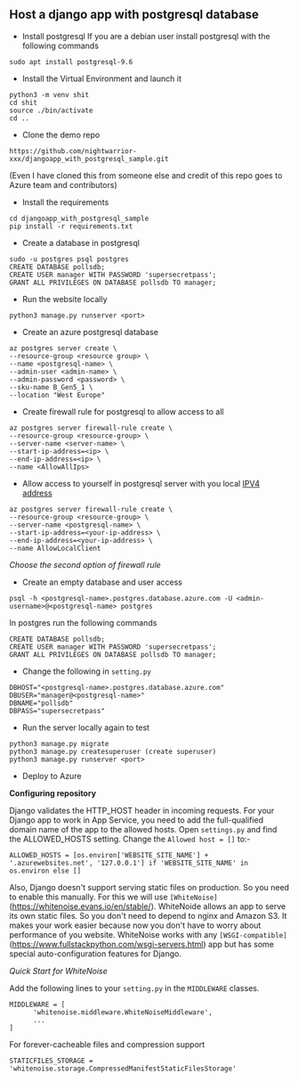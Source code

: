 ## Host a django app with postgresql database

- Install postgresql 
If you are a debian user install postgresql with the following commands
```
sudo apt install postgresql-9.6
```

- Install the Virtual Environment and launch it
```
python3 -m venv shit
cd shit
source ./bin/activate
cd ..
```

- Clone the demo repo
```
https://github.com/nightwarrior-xxx/djangoapp_with_postgresql_sample.git
```
(Even I have cloned this from someone else and credit of this repo goes to Azure team and contributors)

- Install the requirements
```
cd djangoapp_with_postgresql_sample
pip install -r requirements.txt
```

- Create a database in postgresql
```
sudo -u postgres psql postgres
CREATE DATABASE pollsdb;
CREATE USER manager WITH PASSWORD 'supersecretpass';
GRANT ALL PRIVILEGES ON DATABASE pollsdb TO manager;
```

- Run the website locally
```
python3 manage.py runserver <port>
```

- Create an azure postgresql database
```
az postgres server create \
--resource-group <resource group> \
--name <postgresql-name> \
--admin-user <admin-name> \
--admin-password <password> \
--sku-name B_Gen5_1 \
--location "West Europe"
```

- Create firewall rule for postgresql to allow access to all
```
az postgres server firewall-rule create \
--resource-group <resource-group> \
--server-name <server-name> \
--start-ip-address=<ip> \
--end-ip-address=<ip> \
--name <AllowAllIps>
```

- Allow access to yourself in postgresql server with you local [IPV4 address](https://www.whatsmyip.org/)
```
az postgres server firewall-rule create \
--resource-group <resource-group> \
--server-name <postgresql-name> \
--start-ip-address=<your-ip-address> \
--end-ip-address=<your-ip-address> \
--name AllowLocalClient
```
*Choose the second option of firewall rule*

- Create an empty database and user access
```
psql -h <postgresql-name>.postgres.database.azure.com -U <admin-username>@<postgresql-name> postgres
```

In postgres run the following commands
```
CREATE DATABASE pollsdb;
CREATE USER manager WITH PASSWORD 'supersecretpass';
GRANT ALL PRIVILEGES ON DATABASE pollsdb TO manager;

```
- Change the following in ```setting.py```

```
DBHOST="<postgresql-name>.postgres.database.azure.com"
DBUSER="manager@<postgresql-name>"
DBNAME="pollsdb"
DBPASS="supersecretpass"
```

- Run the server locally again to test

```
python3 manage.py migrate
python3 manage.py createsuperuser (create superuser)
python3 manage.py runserver <port>
```

- Deploy to Azure

**Configuring repository**

Django validates the HTTP_HOST header in incoming requests. For your Django app to work in App Service, you need to add the full-qualified domain name of the app to the allowed hosts. Open ```settings.py``` and find the ALLOWED_HOSTS setting. Change the ```Allowed host = []```
to:-
```
ALLOWED_HOSTS = [os.environ['WEBSITE_SITE_NAME'] + '.azurewebsites.net', '127.0.0.1'] if 'WEBSITE_SITE_NAME' in os.environ else []
```

Also, Django doesn't support serving static files on production. So you need to enable this manually. For this we will use ```[WhiteNoise]```(https://whitenoise.evans.io/en/stable/). WhiteNoide allows an app to serve its own static files. So you don't need to depend to nginx and Amazon S3. It makes your work easier because now you don't have to worry about performance of you website. WhiteNoise works with any ```[WSGI-compatible]```(https://www.fullstackpython.com/wsgi-servers.html) app but has some special auto-configuration features for Django.

*Quick Start for WhiteNoise*

Add the following lines to your ```setting.py``` in the ```MIDDLEWARE``` classes.
```
MIDDLEWARE = [
      'whitenoise.middleware.WhiteNoiseMiddleware',
      ...
]
```
For forever-cacheable files and compression support

```
STATICFILES_STORAGE = 'whitenoise.storage.CompressedManifestStaticFilesStorage'
```
